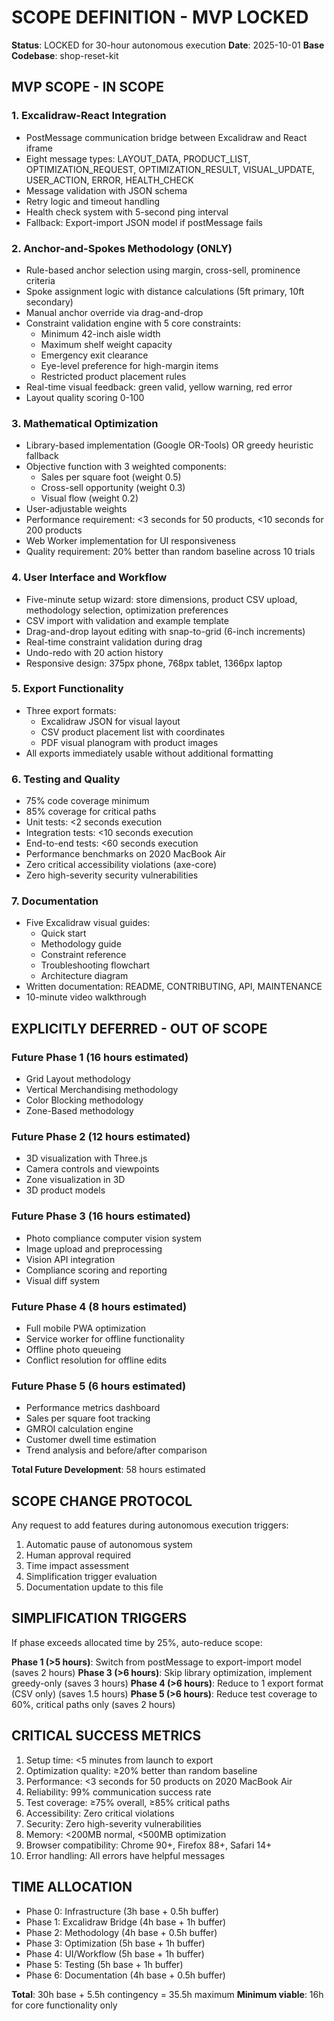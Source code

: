 # SCOPE DEFINITION - MVP LOCKED

**Status**: LOCKED for 30-hour autonomous execution
**Date**: 2025-10-01
**Base Codebase**: shop-reset-kit

## MVP SCOPE - IN SCOPE

### 1. Excalidraw-React Integration
- PostMessage communication bridge between Excalidraw and React iframe
- Eight message types: LAYOUT_DATA, PRODUCT_LIST, OPTIMIZATION_REQUEST, OPTIMIZATION_RESULT, VISUAL_UPDATE, USER_ACTION, ERROR, HEALTH_CHECK
- Message validation with JSON schema
- Retry logic and timeout handling
- Health check system with 5-second ping interval
- Fallback: Export-import JSON model if postMessage fails

### 2. Anchor-and-Spokes Methodology (ONLY)
- Rule-based anchor selection using margin, cross-sell, prominence criteria
- Spoke assignment logic with distance calculations (5ft primary, 10ft secondary)
- Manual anchor override via drag-and-drop
- Constraint validation engine with 5 core constraints:
  - Minimum 42-inch aisle width
  - Maximum shelf weight capacity
  - Emergency exit clearance
  - Eye-level preference for high-margin items
  - Restricted product placement rules
- Real-time visual feedback: green valid, yellow warning, red error
- Layout quality scoring 0-100

### 3. Mathematical Optimization
- Library-based implementation (Google OR-Tools) OR greedy heuristic fallback
- Objective function with 3 weighted components:
  - Sales per square foot (weight 0.5)
  - Cross-sell opportunity (weight 0.3)
  - Visual flow (weight 0.2)
- User-adjustable weights
- Performance requirement: <3 seconds for 50 products, <10 seconds for 200 products
- Web Worker implementation for UI responsiveness
- Quality requirement: 20% better than random baseline across 10 trials

### 4. User Interface and Workflow
- Five-minute setup wizard: store dimensions, product CSV upload, methodology selection, optimization preferences
- CSV import with validation and example template
- Drag-and-drop layout editing with snap-to-grid (6-inch increments)
- Real-time constraint validation during drag
- Undo-redo with 20 action history
- Responsive design: 375px phone, 768px tablet, 1366px laptop

### 5. Export Functionality
- Three export formats:
  - Excalidraw JSON for visual layout
  - CSV product placement list with coordinates
  - PDF visual planogram with product images
- All exports immediately usable without additional formatting

### 6. Testing and Quality
- 75% code coverage minimum
- 85% coverage for critical paths
- Unit tests: <2 seconds execution
- Integration tests: <10 seconds execution
- End-to-end tests: <60 seconds execution
- Performance benchmarks on 2020 MacBook Air
- Zero critical accessibility violations (axe-core)
- Zero high-severity security vulnerabilities

### 7. Documentation
- Five Excalidraw visual guides:
  - Quick start
  - Methodology guide
  - Constraint reference
  - Troubleshooting flowchart
  - Architecture diagram
- Written documentation: README, CONTRIBUTING, API, MAINTENANCE
- 10-minute video walkthrough

## EXPLICITLY DEFERRED - OUT OF SCOPE

### Future Phase 1 (16 hours estimated)
- Grid Layout methodology
- Vertical Merchandising methodology
- Color Blocking methodology
- Zone-Based methodology

### Future Phase 2 (12 hours estimated)
- 3D visualization with Three.js
- Camera controls and viewpoints
- Zone visualization in 3D
- 3D product models

### Future Phase 3 (16 hours estimated)
- Photo compliance computer vision system
- Image upload and preprocessing
- Vision API integration
- Compliance scoring and reporting
- Visual diff system

### Future Phase 4 (8 hours estimated)
- Full mobile PWA optimization
- Service worker for offline functionality
- Offline photo queueing
- Conflict resolution for offline edits

### Future Phase 5 (6 hours estimated)
- Performance metrics dashboard
- Sales per square foot tracking
- GMROI calculation engine
- Customer dwell time estimation
- Trend analysis and before/after comparison

**Total Future Development**: 58 hours estimated

## SCOPE CHANGE PROTOCOL

Any request to add features during autonomous execution triggers:
1. Automatic pause of autonomous system
2. Human approval required
3. Time impact assessment
4. Simplification trigger evaluation
5. Documentation update to this file

## SIMPLIFICATION TRIGGERS

If phase exceeds allocated time by 25%, auto-reduce scope:

**Phase 1 (>5 hours)**: Switch from postMessage to export-import model (saves 2 hours)
**Phase 3 (>6 hours)**: Skip library optimization, implement greedy-only (saves 3 hours)
**Phase 4 (>6 hours)**: Reduce to 1 export format (CSV only) (saves 1.5 hours)
**Phase 5 (>6 hours)**: Reduce test coverage to 60%, critical paths only (saves 2 hours)

## CRITICAL SUCCESS METRICS

1. Setup time: <5 minutes from launch to export
2. Optimization quality: ≥20% better than random baseline
3. Performance: <3 seconds for 50 products on 2020 MacBook Air
4. Reliability: 99% communication success rate
5. Test coverage: ≥75% overall, ≥85% critical paths
6. Accessibility: Zero critical violations
7. Security: Zero high-severity vulnerabilities
8. Memory: <200MB normal, <500MB optimization
9. Browser compatibility: Chrome 90+, Firefox 88+, Safari 14+
10. Error handling: All errors have helpful messages

## TIME ALLOCATION

- Phase 0: Infrastructure (3h base + 0.5h buffer)
- Phase 1: Excalidraw Bridge (4h base + 1h buffer)
- Phase 2: Methodology (4h base + 0.5h buffer)
- Phase 3: Optimization (5h base + 1h buffer)
- Phase 4: UI/Workflow (5h base + 1h buffer)
- Phase 5: Testing (5h base + 1h buffer)
- Phase 6: Documentation (4h base + 0.5h buffer)

**Total**: 30h base + 5.5h contingency = 35.5h maximum
**Minimum viable**: 16h for core functionality only
